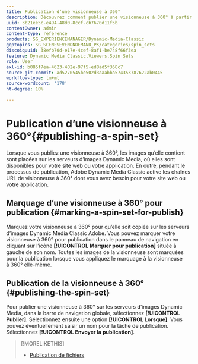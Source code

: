 ```yaml
---
title: Publication d’une visionneuse à 360°
description: Découvrez comment publier une visionneuse à 360° à partir d’Adobe Dynamic Media Classic.
uuid: 3b21ee5c-e494-48d0-8ccf-cb7670d11f5b
contentOwner: admin
content-type: reference
products: SG_EXPERIENCEMANAGER/Dynamic-Media-Classic
geptopics: SG_SCENESEVENONDEMAND_PK/categories/spin_sets
discoiquuid: 38efb70d-e17e-4cef-8af1-be748f66f3ea
feature: Dynamic Media Classic,Viewers,Spin Sets
role: User
exl-id: b085f7ea-4623-402e-97f5-ed8ad5f368c7
source-git-commit: ad5270545be502d3aaabba574353787622ab0445
workflow-type: tm+mt
source-wordcount: '178'
ht-degree: 10%

---
```


# Publication d’une visionneuse à 360°{#publishing-a-spin-set}

Lorsque vous publiez une visionneuse à 360°, les images qu’elle contient sont placées sur les serveurs d’images Dynamic Media, où elles sont disponibles pour votre site web ou votre application. En outre, pendant le processus de publication, Adobe Dynamic Media Classic active les chaînes URL de visionneuse à 360° dont vous avez besoin pour votre site web ou votre application.

## Marquage d’une visionneuse à 360° pour publication {#marking-a-spin-set-for-publish}

Marquez votre visionneuse à 360° pour qu’elle soit copiée sur les serveurs d’images Dynamic Media Classic Adobe. Vous pouvez marquer votre visionneuse à 360° pour publication dans le panneau de navigation en cliquant sur l’icône **[!UICONTROL Marquer pour publication]** située à gauche de son nom. Toutes les images de la visionneuse sont marquées pour la publication lorsque vous appliquez le marquage à la visionneuse à 360° elle-même.

## Publication de la visionneuse à 360° {#publishing-the-spin-set}

Pour publier une visionneuse à 360° sur les serveurs d’images Dynamic Media, dans la barre de navigation globale, sélectionnez **[!UICONTROL Publier]**. Sélectionnez ensuite une option **[!UICONTROL Lorsque]**. Vous pouvez éventuellement saisir un nom pour la tâche de publication. Sélectionnez **[!UICONTROL Envoyer la publication]**.

>[!MORELIKETHIS]
>
>* [Publication de fichiers](publishing-files.md#publishing_files)

